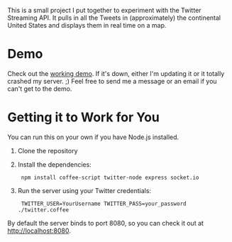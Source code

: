 This is a small project I put together to experiment with the Twitter Streaming API. It pulls in all the Tweets in (approximately) the continental United States and displays them in real time on a map.

Demo
====

Check out the [working demo](http://binarymuse.net:8080/). If it's down, either I'm updating it or it totally crashed my server. ;) Feel free to send me a message or an email if you can't get to the demo.

Getting it to Work for You
==========================

You can run this on your own if you have Node.js installed.

1. Clone the repository
2. Install the dependencies:

        npm install coffee-script twitter-node express socket.io

3. Run the server using your Twitter credentials:

        TWITTER_USER=YourUsername TWITTER_PASS=your_password ./twitter.coffee

By default the server binds to port 8080, so you can check it out at [http://localhost:8080](http://localhost:8080).
